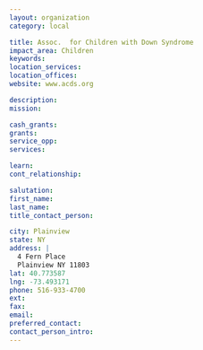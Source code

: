 ```yaml
---
layout: organization
category: local

title: Assoc.  for Children with Down Syndrome
impact_area: Children
keywords: 
location_services: 
location_offices: 
website: www.acds.org

description: 
mission: 

cash_grants: 
grants: 
service_opp: 
services: 

learn: 
cont_relationship: 

salutation: 
first_name: 
last_name: 
title_contact_person: 

city: Plainview
state: NY
address: |
  4 Fern Place  
  Plainview NY 11803
lat: 40.773587
lng: -73.493171
phone: 516-933-4700
ext: 
fax: 
email: 
preferred_contact: 
contact_person_intro: 
---
```

